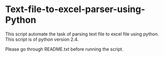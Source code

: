 # Text-file-to-excel-parser-using-Python

This script automate the task of parsing text file to excel file using python. This script is of python version 2.4.

Please go through README.txt before running the script.
